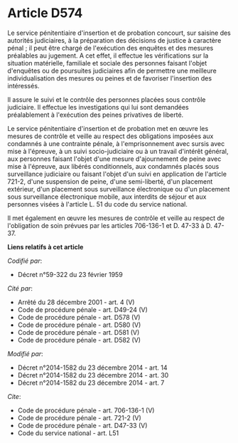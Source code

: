 # Article D574

Le service pénitentiaire d'insertion et de probation concourt, sur saisine des autorités judiciaires, à la préparation des
décisions de justice à caractère pénal ; il peut être chargé de l'exécution des enquêtes et des mesures préalables au
jugement. A cet effet, il effectue les vérifications sur la situation matérielle, familiale et sociale des personnes faisant
l'objet d'enquêtes ou de poursuites judiciaires afin de permettre une meilleure individualisation des mesures ou peines et de
favoriser l'insertion des intéressés. 

Il assure le suivi et le contrôle des personnes placées sous contrôle judiciaire. Il effectue les investigations qui lui sont
demandées préalablement à l'exécution des peines privatives de liberté. 

Le service pénitentiaire d'insertion et de probation met en œuvre les mesures de contrôle et veille au respect des
obligations imposées aux condamnés à une contrainte pénale, à l'emprisonnement avec sursis avec mise à l'épreuve, à un suivi
socio-judiciaire ou à un travail d'intérêt général, aux personnes faisant l'objet d'une mesure d'ajournement de peine avec
mise à l'épreuve, aux libérés conditionnels, aux condamnés placés sous surveillance judiciaire ou faisant l'objet d'un suivi
en application de l'article 721-2, d'une suspension de peine, d'une semi-liberté, d'un placement extérieur, d'un placement
sous surveillance électronique ou d'un placement sous surveillance électronique mobile, aux interdits de séjour et aux
personnes visées à l'article L. 51 du code du service national. 

Il met également en œuvre les mesures de contrôle et veille au respect de l'obligation de soin prévues par les articles
706-136-1 et D. 47-33 à D. 47-37.

**Liens relatifs à cet article**

_Codifié par_:

  - Décret n°59-322 du 23 février 1959

_Cité par_:

  - Arrêté du 28 décembre 2001 - art. 4 (V)
  - Code de procédure pénale - art. D49-24 (V)
  - Code de procédure pénale - art. D578 (V)
  - Code de procédure pénale - art. D580 (V)
  - Code de procédure pénale - art. D581 (V)
  - Code de procédure pénale - art. D582 (V)

_Modifié par_:

  - Décret n°2014-1582 du 23 décembre 2014 - art. 14
  - Décret n°2014-1582 du 23 décembre 2014 - art. 30
  - Décret n°2014-1582 du 23 décembre 2014 - art. 7

_Cite_:

  - Code de procédure pénale - art. 706-136-1 (V)
  - Code de procédure pénale - art. 721-2 (V)
  - Code de procédure pénale - art. D47-33 (V)
  - Code du service national - art. L51
